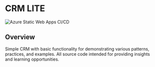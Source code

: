# CRM LITE

![Azure Static Web Apps CI/CD](https://github.com/insight-code/crm-lite/workflows/Azure%20Static%20Web%20Apps%20CI/CD/badge.svg)

## Overview

Simple CRM with basic functionality for demonstrating various patterns, practices, and examples. All source code intended for providing insights and learning opportunities.
